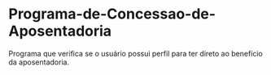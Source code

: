 # Programa-de-Concessao-de-Aposentadoria

Programa que verifica se o usuário possui perfil para ter direto ao benefício da aposentadoria.
